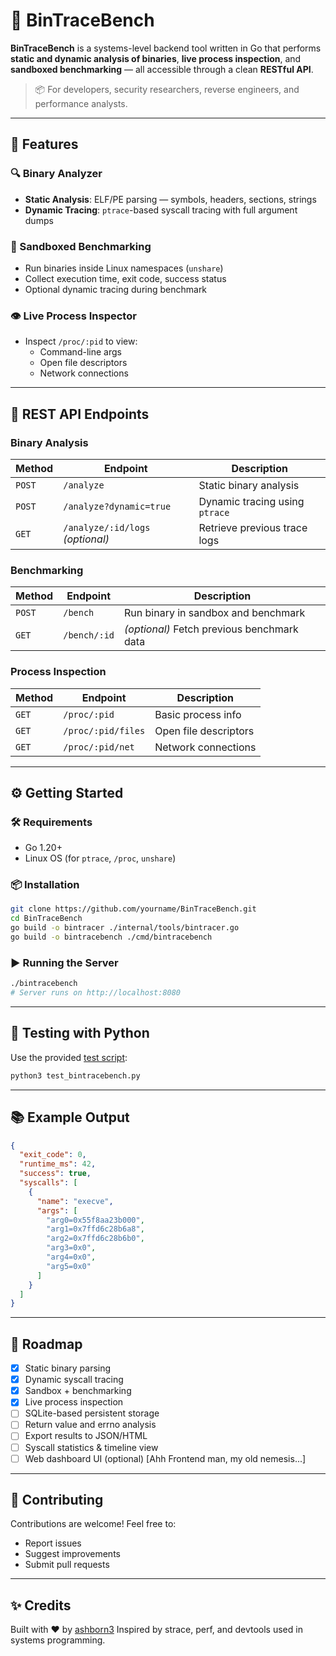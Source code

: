 # 🧠 BinTraceBench

**BinTraceBench** is a systems-level backend tool written in Go that performs **static and dynamic analysis of binaries**, **live process inspection**, and **sandboxed benchmarking** — all accessible through a clean **RESTful API**.

> 📦 For developers, security researchers, reverse engineers, and performance analysts.

---

## 🚀 Features

### 🔍 Binary Analyzer
- **Static Analysis**: ELF/PE parsing — symbols, headers, sections, strings
- **Dynamic Tracing**: `ptrace`-based syscall tracing with full argument dumps

### 🧪 Sandboxed Benchmarking
- Run binaries inside Linux namespaces (`unshare`)
- Collect execution time, exit code, success status
- Optional dynamic tracing during benchmark

### 👁️ Live Process Inspector
- Inspect `/proc/:pid` to view:
  - Command-line args
  - Open file descriptors
  - Network connections

---

## 🔧 REST API Endpoints

### Binary Analysis
| Method | Endpoint                        | Description                      |
|--------|----------------------------------|----------------------------------|
| `POST` | `/analyze`                       | Static binary analysis           |
| `POST` | `/analyze?dynamic=true`          | Dynamic tracing using `ptrace`   |
| `GET`  | `/analyze/:id/logs` *(optional)* | Retrieve previous trace logs     |

### Benchmarking
| Method | Endpoint        | Description                                |
|--------|------------------|--------------------------------------------|
| `POST` | `/bench`         | Run binary in sandbox and benchmark        |
| `GET`  | `/bench/:id`     | *(optional)* Fetch previous benchmark data |

### Process Inspection
| Method | Endpoint               | Description                    |
|--------|-------------------------|--------------------------------|
| `GET`  | `/proc/:pid`            | Basic process info             |
| `GET`  | `/proc/:pid/files`      | Open file descriptors          |
| `GET`  | `/proc/:pid/net`        | Network connections            |

---

## ⚙️ Getting Started

### 🛠 Requirements
- Go 1.20+
- Linux OS (for `ptrace`, `/proc`, `unshare`)

### 📦 Installation

```bash
git clone https://github.com/yourname/BinTraceBench.git
cd BinTraceBench
go build -o bintracer ./internal/tools/bintracer.go
go build -o bintracebench ./cmd/bintracebench
````

### ▶️ Running the Server

```bash
./bintracebench
# Server runs on http://localhost:8080
```

---

## 🧪 Testing with Python

Use the provided [test script](./test_bintracebench.py):

```bash
python3 test_bintracebench.py
```

---

## 📚 Example Output

```json
{
  "exit_code": 0,
  "runtime_ms": 42,
  "success": true,
  "syscalls": [
    {
      "name": "execve",
      "args": [
        "arg0=0x55f8aa23b000",
        "arg1=0x7ffd6c28b6a8",
        "arg2=0x7ffd6c28b6b0",
        "arg3=0x0",
        "arg4=0x0",
        "arg5=0x0"
      ]
    }
  ]
}
```

---

## 🧭 Roadmap

* [x] Static binary parsing
* [x] Dynamic syscall tracing
* [x] Sandbox + benchmarking
* [x] Live process inspection
* [ ] SQLite-based persistent storage
* [ ] Return value and errno analysis
* [ ] Export results to JSON/HTML
* [ ] Syscall statistics & timeline view
* [ ] Web dashboard UI (optional) [Ahh Frontend man, my old nemesis...]

---

## 🤝 Contributing

Contributions are welcome! Feel free to:

* Report issues
* Suggest improvements
* Submit pull requests

---

## ✨ Credits

Built with ❤️ by [ashborn3](https://github.com/ashborn3)
Inspired by strace, perf, and devtools used in systems programming.

```